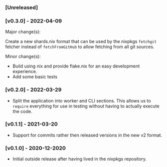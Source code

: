 ### [Unreleased]

### [v0.3.0] - 2022-04-09

Major change(s):

Create a new shards.nix format that can be used by the nixpkgs `fetchgit`
fetcher instead of `fetchFromGitHub` to allow fetching from all git sources.

Minor change(s):
- Build using nix and provide flake.nix for an easy development experience.
- Add some basic tests

### [v0.2.0] - 2022-03-29

- Split the application into worker and CLI sections. This allows us to
  `require` everything for use in testing without having to actually execute the
  code.

### [v0.1.1] - 2021-03-20

- Support for commits rather then released versions in the new v2 format.

### [v0.1.0] - 2020-12-2020

- Initial outside release after having lived in the nixpkgs repository.
